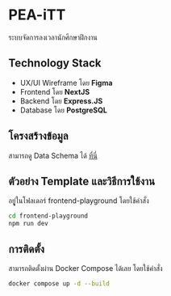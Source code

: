 # PEA-iTT
ระบบจัดการลงเวลานักศึกษาฝึกงาน

## Technology Stack
- UX/UI Wireframe โดย **Figma**
- Frontend โดย **NextJS**
- Backend โดย **Express.JS**
- Database โดย **PostgreSQL**

## โครงสร้างข้อมูล
สามารถดู Data Schema ได้ [ที่นี่](https://dbdocs.io/kawaii.peace.kun/PEA-iTT-DB-Documents)

## ตัวอย่าง Template และวิธีการใช้งาน
อยูู่ในโฟลเดอร์ frontend-playground โดยใช้คำสั่ง
```bash
cd frontend-playground
npm run dev
```

## การติดตั้ง
สามารถติดตั้งผ่าน Docker Compose ได้เลย โดยใช้คำสั่ง
```bash
docker compose up -d --build
```